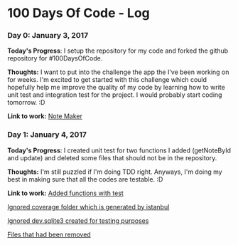 # 100 Days Of Code - Log

### Day 0: January 3, 2017

**Today's Progress**: I setup the repository for my code and forked the github repository for #100DaysOfCode.

**Thoughts:** I want to put into the challenge the app the I've been working on for weeks. I'm excited to get started with this challenge which could hopefully help me improve the quality of my code by learning how to write unit test and integration test for the project. I would probably start coding tomorrow. :D

**Link to work:** [Note Maker](https://github.com/paulcedrick/NoteMaker)

### Day 1: January 4, 2017

**Today's Progress**: I created unit test for two functions I added (getNoteById and update) and deleted some files that should not be in the repository.

**Thoughts:** I'm still puzzled if I'm doing TDD right. Anyways, I'm doing my best in making sure that all the codes are testable. :D

**Link to work:** 
[Added functions with test](https://github.com/paulcedrick/NoteMaker/commit/61e3d4cc3596d23240e13c218cbb31bbb77906d6)

[Ignored coverage folder which is generated by istanbul](https://github.com/paulcedrick/NoteMaker/commit/6138202d453788480e97214df8384162db0237a5)

[Ignored dev.sqlite3 created for testing purposes](https://github.com/paulcedrick/NoteMaker/commit/eee1fb7a1e891cba4ba864e3156b723cd4d34c05)

[Files that had been removed](https://github.com/paulcedrick/NoteMaker/commit/98fab6401ba4f6ad280aa0927d17d49299409d33)
